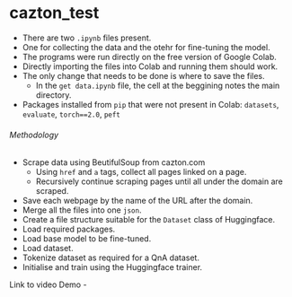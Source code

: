 # cazton_test


- There are two `.ipynb` files present.
- One for collecting the data and the otehr for fine-tuning the model.
- The programs were run directly on the free version of Google Colab.
- Directly importing the files into Colab and running them should work.
- The only change that needs to be done is where to save the files.
  - In the `get data.ipynb` file, the cell at the beggining notes the main directory.
- Packages installed from `pip` that were not present in Colab: `datasets`, `evaluate`, `torch==2.0`, `peft`


###### Methodology
- Scrape data using BeutifulSoup from cazton.com
  - Using `href` and `a` tags, collect all pages linked on a page.
  - Recursively continue scraping pages until all under the domain are scraped.
- Save each webpage by the name of the URL after the domain.
- Merge all the files into one `json`.
- Create a file structure suitable for the `Dataset` class of Huggingface.
- Load required packages.
- Load base model to be fine-tuned.
- Load dataset.
- Tokenize dataset as required for a QnA dataset.
- Initialise and train using the Huggingface trainer.


Link to video Demo - 
